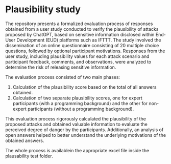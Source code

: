 # Plausibility study
The repository presents a formalized evaluation process of responses obtained from a user study conducted to verify the plausibility of attacks proposed by ChatGPT, based on sensitive information disclosed within End-User Development (EUD) platforms such as IFTTT. The study involved the dissemination of an online questionnaire consisting of 20 multiple choice questions, followed by optional participant motivations. Responses from the user study, including plausibility values for each attack scenario and participant feedback, comments, and observations, were analyzed to determine the risk of releasing sensitive information.

The evaluation process consisted of two main phases:
1) Calculation of the plausibility score based on the total of all answers obtained.
2) Calculation of two separate plausibility scores, one for expert participants (with a programming background) and the other for non-expert participants (without a programming background).

This evaluation process rigorously calculated the plausibility of the proposed attacks and obtained valuable information to evaluate the perceived degree of danger by the participants. Additionally, an analysis of open answers helped to better understand the underlying motivations of the obtained answers.

The whole process is availablein the appropriate excel file inside the plausability test folder.
